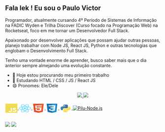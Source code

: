 ## Fala lek ! Eu sou o Paulo Victor 
Programador, atualmente cursando 4º Período de Sistemas de Informação na FADIC Wyden e Trilha Discover (Curso focado na Programação Web) na Rocketseat, foco em me tornar um Desenvolvedor Full Stack.

Apaixonado por desenvolver aplicações que possam ajudar outras pessoas, planejo trabalhar com Node JS, React JS, Python e outras tecnologias que englobam o Desenvolvimento Full Stack.

Tenho uma vontade enorme de aprender, busco saber mais que o dia anterior sempre almejando uma evolução constante.

- 🔭 Hoje estou procurando meu primeiro trabalho 
- 🌱 Estudando HTML / CSS / JS / React JS
- 😄 Pronomes: Ele/Dele

<div align="center">
  <a href="https://github.com/PiluVitu">
  <img height="160em" src="https://github-readme-stats.vercel.app/api?username=PiluVitu&show_icons=true&theme=gotham&include_all_commits=true&count_private=true"/>
  <img height="160em" src="https://github-readme-stats.vercel.app/api/top-langs/?username=PiluVitu&layout=compact&langs_count=7&theme=gotham"/>
</div>

<div style="display: inline_block"><br>
  <img align="center" alt="Pilu-Js" height="30" width="40" src="https://raw.githubusercontent.com/devicons/devicon/master/icons/javascript/javascript-plain.svg">
  <img align="center" alt="Pilu-React" height="30" width="40" src="https://raw.githubusercontent.com/devicons/devicon/master/icons/react/react-original.svg">
  <img align="center" alt="Pilu-HTML" height="30" width="40" src="https://raw.githubusercontent.com/devicons/devicon/master/icons/html5/html5-original.svg">
  <img align="center" alt="Pilu-CSS" height="30" width="40" src="https://raw.githubusercontent.com/devicons/devicon/master/icons/css3/css3-original.svg">
  <img align="center" alt="Pilu-Python" height="30" width="40" src="https://raw.githubusercontent.com/devicons/devicon/master/icons/python/python-original.svg">
  <img align="center" alt="Pilu-Node.js" height="30" width="40" src="https://cdn.jsdelivr.net/gh/devicons/devicon/icons/nodejs/nodejs-plain.svg">
  
</div>

  ##
  
  <div> 
  <a href = "mailto:paulo.tspi@gmail.com"><img src="https://img.shields.io/badge/-Gmail-%23333?style=for-the-badge&logo=gmail&logoColor=white" target="_blank"></a>
  <a href="https://www.linkedin.com/in/pilu-vitu/" target="_blank"><img src="https://img.shields.io/badge/LinkedIn-0077B5?style=for-the-badge&logo=linkedin&logoColor=white" target="_blank"></a> 
   </div>
